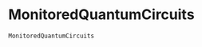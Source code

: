 <!-- ```@meta
CurrentModule = MonitoredQuantumCircuits
``` -->

# MonitoredQuantumCircuits

<!-- Documentation for [MonitoredQuantumCircuits](https://github.com/J-C-Q/MonitoredQuantumCircuits.jl).

```@index
``` -->

```@docs
MonitoredQuantumCircuits
```

<!-- ```@autodocs
Modules = [MonitoredQuantumCircuits]
``` -->
